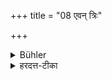 +++
title = "08 एवन् त्रिः"

+++

<details><summary>Bühler</summary>

8. This (they repeat) thrice.
</details>

<details><summary>हरदत्त-टीका</summary>

## सूत्रम्
एवं त्रिः ॥८॥  
### टिप्पनी
एवम् उक्तप्रकारेण त्रिरुपमज्ज्योपविशेयुः ॥ ८ ॥
</details>
